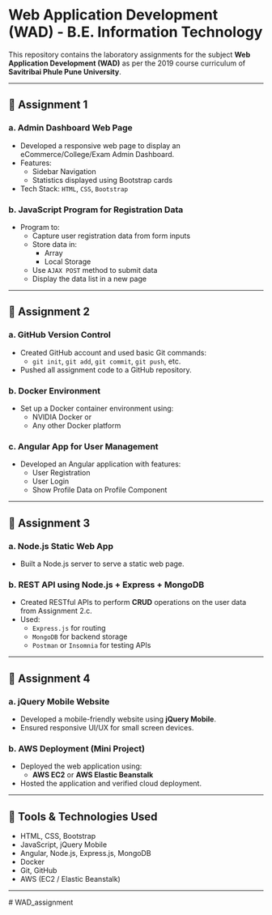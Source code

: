 # Web Application Development (WAD) - B.E. Information Technology

This repository contains the laboratory assignments for the subject **Web Application Development (WAD)** as per the 2019 course curriculum of **Savitribai Phule Pune University**.

---

## 📁 Assignment 1

### a. Admin Dashboard Web Page

- Developed a responsive web page to display an eCommerce/College/Exam Admin Dashboard.
- Features:
  - Sidebar Navigation
  - Statistics displayed using Bootstrap cards
- Tech Stack: `HTML`, `CSS`, `Bootstrap`

### b. JavaScript Program for Registration Data

- Program to:
  - Capture user registration data from form inputs
  - Store data in:
    - Array
    - Local Storage
  - Use `AJAX POST` method to submit data
  - Display the data list in a new page

---

## 📁 Assignment 2

### a. GitHub Version Control

- Created GitHub account and used basic Git commands:
  - `git init`, `git add`, `git commit`, `git push`, etc.
- Pushed all assignment code to a GitHub repository.

### b. Docker Environment

- Set up a Docker container environment using:
  - NVIDIA Docker or
  - Any other Docker platform

### c. Angular App for User Management

- Developed an Angular application with features:
  - User Registration
  - User Login
  - Show Profile Data on Profile Component

---

## 📁 Assignment 3

### a. Node.js Static Web App

- Built a Node.js server to serve a static web page.

### b. REST API using Node.js + Express + MongoDB

- Created RESTful APIs to perform **CRUD** operations on the user data from Assignment 2.c.
- Used:
  - `Express.js` for routing
  - `MongoDB` for backend storage
  - `Postman` or `Insomnia` for testing APIs

---

## 📁 Assignment 4

### a. jQuery Mobile Website

- Developed a mobile-friendly website using **jQuery Mobile**.
- Ensured responsive UI/UX for small screen devices.

### b. AWS Deployment (Mini Project)

- Deployed the web application using:
  - **AWS EC2** or **AWS Elastic Beanstalk**
- Hosted the application and verified cloud deployment.

---

## 🔧 Tools & Technologies Used

- HTML, CSS, Bootstrap
- JavaScript, jQuery Mobile
- Angular, Node.js, Express.js, MongoDB
- Docker
- Git, GitHub
- AWS (EC2 / Elastic Beanstalk)

---



#   W A D _ a s s i g n m e n t 
 
 
